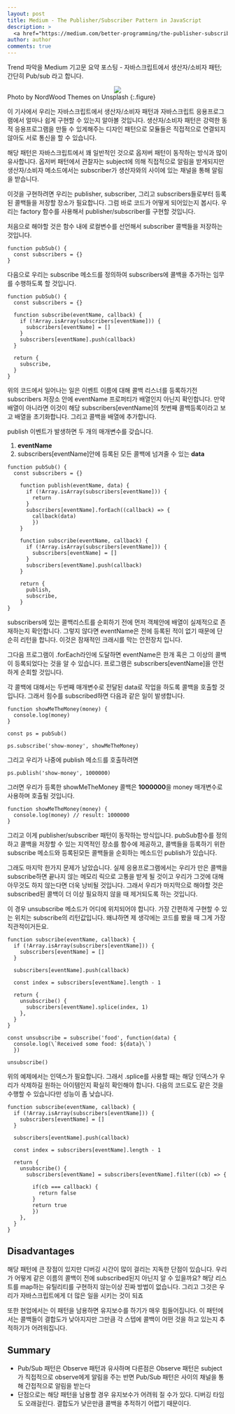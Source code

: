 ```yaml
---
layout: post
title: Medium - The Publisher/Subscriber Pattern in JavaScript
description: >
  <a href="https://medium.com/better-programming/the-publisher-subscriber-pattern-in-javascript-2b31b7ea075a">원문 - jsmanifest</a>
author: author
comments: true
---
```

Trend 파악을 Medium 기고문 요약 포스팅 - 자바스크립트에서 생산자/소비자 패턴; 간단히 Pub/sub 라고 합니다.

<center>
<img src="https://miro.medium.com/max/3000/1*yH2hPgLBkX2CtuFwGlpdIA.jpeg"/>
</center>
Photo by NordWood Themes on Unsplash
{:.figure}

이 기사에서 우리는 자바스크립트에서 생산자/소비자 패턴과 자바스크립트 응용프로그램에서 얼마나 쉽게 구현할 수 있는지 알아볼 것입니다. 생산자/소비자 패턴은 강력한 동적 응용프로그램을 만들 수 있게해주는 디자인 패턴으로 모듈들은 직접적으로 연결되지 않아도 서로 통신을 할 수 있습니다.

해당 패턴은 자바스크립트에서 꽤 일반적인 것으로 옵저버 패턴이 동작하는 방식과 많이 유사합니다. 옵저버 패턴에서 관찰자는 subject에 의해 직접적으로 알림을 받게되지만 생산자/소비자 메소드에서는 subscriber가 생산자와의 사이에 있는 채널을 통해 알림을 받습니다.

이것을 구현하려면 우리는 publisher, subscriber, 그리고 subscribers들로부터 등록된 콜백들을 저장할 장소가 필요합니다. 그럼 바로 코드가 어떻게 되어있는지 봅시다. 우리는 factory 함수를 사용해서 publisher/subscriber를 구현할 것입니다.

처음으로 해야할 것은 함수 내에 로컬변수를 선언해서 subscriber 콜백들을 저장하는 것입니다.
```
function pubSub() {
  const subscribers = {}
}
```
다음으로 우리는 subscribe 메소드를 정의하여 subscribers에 콜백을 추가하는 임무를 수행하도록 할 것입니다.
```
function pubSub() {
  const subscribers = {}

  function subscribe(eventName, callback) {
    if (!Array.isArray(subscribers[eventName])) {
      subscribers[eventName] = []
    }
    subscribers[eventName].push(callback)
  }

  return {
    subscribe,
  }
}
```
위의 코드에서 일어나는 일은 이벤트 이름에 대해 콜백 리스너를 등록하기전 subscribers 저장소 안에 eventName 프로퍼티가 배열인지 아닌지 확인합니다. 만약 배열이 아니라면 이것이 해당 subscribers[eventName]의 첫번째 콜백등록이라고 보고 배열을 초기화합니다. 그리고 콜백을 배열에 추가합니다.

publish 이벤트가 발생하면 두 개의 매개변수를 갖습니다.
1. <b>eventName</b>
1. subscribers[eventName]안에 등록된 모든 콜백에 넘겨줄 수 있는 <b>data</b>

```
function pubSub() {
  const subscribers = {}

    function publish(eventName, data) {
      if (!Array.isArray(subscribers[eventName])) {
        return
      }
      subscribers[eventName].forEach((callback) => {
        callback(data)
        })
    }

    function subscribe(eventName, callback) {
      if (!Array.isArray(subscribers[eventName])) {
        subscribers[eventName] = []
      }
      subscribers[eventName].push(callback)
    }

    return {
      publish,
      subscribe,
    }
}
```

subscribers에 있는 콜백리스트를 순회하기 전에 먼저 객체안에 배열이 실제적으로 존재하는지 확인합니다. 그렇지 않다면 eventName은 전에 등록된 적이 없기 때문에 단순히 리턴을 합니다. 이것은 잠재적인 크래시를 막는 안전장치 입니다.

그다음 프로그램이 .forEach라인에 도달하면 eventName은 한개 혹은 그 이상의 콜백이 등록되었다는 것을 알 수 있습니다.
프로그램은 subscribers[eventName]을 안전하게 순회할 것입니다.

각 콜백에 대해서는 두번째 매개변수로 전달된 data로 작업을 하도록 콜백을 호출할 것입니다. 그래서 힘수를 subscribed하면 다음과 같은 일이 발생합니다.
```
function showMeTheMoney(money) {
  console.log(money)
}

const ps = pubSub()

ps.subscribe('show-money', showMeTheMoney)
```
그리고 우리가 나중에 publish 메소드를 호출하려면
```
ps.publish('show-money', 1000000)
```
그러면 우리가 등록한 showMeTheMoney 콜백은 <b>1000000</b>을 money 매개변수로 사용하며 호출될 것입니다.
```
function showMeTheMoney(money) {
  console.log(money) // result: 1000000
}
```
그리고 이게 publisher/subscriber 패턴이 동작하는 방식입니다. pubSub함수를 정의하고 콜백을 저장할 수 있는 지역적인 장소를 함수에 제공하고, 콜백들을 등록하기 위한 subscribe 메소드와 등록된모든 콜백들을 순회하는 메소드인 publish가 있습니다.

그래도 마지막 한가지 문제가 남았습니다. 실제 응용프로그램에서는 우리가 만은 콜백을 subscribe하면 끝나지 않는 메모리 릭으로 고통을 받게 될 것이고 우리가 그것에 대해 아무것도 하지 않는다면 더욱 낭비될 것입니다. 그래서 우리가 마지막으로 해야할 것은 subscribed된 콜백이 더 이상 필요하지 않을 때 제거되도록 하는 것입니다.

이 경우 unsubscribe 메소드가 어디에 위치되어야 합니다. 가장 간편하게 구현할 수 있는 위치는 subscribe의 리턴값입니다. 왜냐하면 제 생각에는 코드를 봤을 때 그게 가장 직관적이거든요.
```
function subscribe(eventName, callback) {
  if (!Array.isArray(subscribers[eventName])) {
    subscribers[eventName] = []
  }

  subscribers[eventName].push(callback)

  const index = subscribers[eventName].length - 1

  return {
    unsubscribe() {
      subscribers[eventName].splice(index, 1)
    },
  }
}

const unsubscribe = subscribe('food', function(data) {
  console.log(\`Received some food: ${data}\`)
  })

unsubscribe()
```

위의 예제에서는 인덱스가 필요합니다. 그래서 .splice를 사용할 때는 해당 인덱스가 우리가 삭제하길 원하는 아이템인지 확실히 확인해야 합니다. 다음의 코드로도 같은 것을 수행할 수 있습니다만 성능이 좀 낮습니다.
```
function subscribe(eventName, callback) {
  if (!Array.isArray(subscribers[eventName])) {
    subscribers[eventName] = []
  }

  subscribers[eventName].push(callback)

  const index = subscribers[eventName].length - 1

  return {
    unsubscribe() {
      subscribers[eventName] = subscribers[eventName].filter((cb) => {

        if(cb === callback) {
          return false
        }
        return true
        })
    },
  }
}
```

## Disadvantages
해당 패턴에 큰 장점이 있지만 디버깅 시간이 많이 걸리는 지독한 단점이 있습니다. 우리가 어떻게 같은 이름의 콜백이 전에 subscribed된지 아닌지 알 수 있을까요? 해당 리스트를 map하는 유틸리티를 구현하지 않는이상 진짜 방법이 없습니다. 그리고 그것은 우리가 자바스크립트에게 더 많은 일을 시키는 것이 되죠

또한 현업에서는 이 패턴을 남용하면 유지보수를 하기가 매우 힘들어집니다. 이 패턴에서는 콜백들이 결합도가 낮아지지만 그만큼 각 스텝에 콜백이 어떤 것을 하고 있는지 추적하기가 어려워집니다.

## Summary
* Pub/Sub 패턴은 Observe 패턴과 유사하며 다른점은 Observe 패턴은 subject가 직접적으로 observe에게 알림을 주는 반면 Pub/Sub 패턴은 사이의 채널을 통해 간접적으로 알림을 받는다
* 단점으로는 해당 패턴을 남용할 경우 유지보수가 어려워 질 수가 있다. 디버깅 타임도 오래걸린다. 결합도가 낮은만큼 콜백을 추적하기 어렵기 때문이다.
